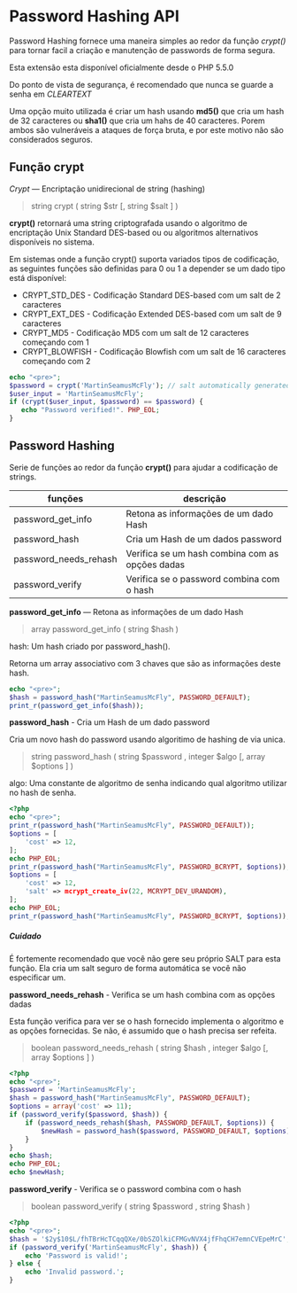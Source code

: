 # Password Hashing API

Password Hashing fornece uma maneira simples ao redor da função _crypt()_ para tornar facil a criação e manutenção de passwords de forma segura.

Esta extensão esta disponível oficialmente desde o PHP 5.5.0

Do ponto de vista de segurança, é recomendado que nunca se guarde a senha em _CLEARTEXT_

Uma opção muito utilizada é criar um hash usando **md5()** que cria um hash de 32 caracteres ou **sha1()** que cria um hahs de 40 caracteres. Porem ambos são vulneráveis a ataques de força bruta, e por este motivo não são considerados seguros.

## Função crypt

_Crypt_ — Encriptação unidirecional de string (hashing)

>string crypt ( string $str [, string $salt ] )

**crypt()** retornará uma string criptografada usando o algoritmo de encriptação Unix Standard DES-based ou ou algoritmos alternativos disponíveis no sistema.

Em sistemas onde a função crypt() suporta variados tipos de codificação, as seguintes funções são definidas para 0 ou 1 a depender se um dado tipo está disponível:

+ CRYPT_STD_DES - Codificação Standard DES-based com um salt de 2 caracteres
+ CRYPT_EXT_DES - Codificação Extended DES-based com um salt de 9 caracteres
+ CRYPT_MD5 - Codificação MD5 com um salt de 12 caracteres começando com $1$
+ CRYPT_BLOWFISH - Codificação Blowfish com um salt de 16 caracteres começando com $2$

```php
echo "<pre>";
$password = crypt('MartinSeamusMcFly'); // salt automatically generated
$user_input = 'MartinSeamusMcFly';
if (crypt($user_input, $password) == $password) {
   echo "Password verified!". PHP_EOL;
}
```

## Password Hashing

Serie de funções ao redor da função **crypt()** para ajudar a codificação de strings.


| funções | descrição |
| --- | --- |
| password_get_info | Retona as informações de um dado Hash |
| password_hash | Cria um Hash de um dados password |
| password_needs_rehash | Verifica se um hash combina com as opções dadas |
| password_verify | Verifica se o password combina com o hash |


**password_get_info** — Retona as informações de um dado Hash

>array password_get_info ( string $hash )

hash: Um hash criado por password_hash().

Retorna um array associativo com 3 chaves que são as informações deste hash.

```php
echo "<pre>";
$hash = password_hash("MartinSeamusMcFly", PASSWORD_DEFAULT);
print_r(password_get_info($hash));
```

**password_hash** - Cria um Hash de um dado password

Cria um novo hash do password usando algoritimo de hashing de via unica.

>string password_hash ( string $password , integer $algo [, array $options ] )

algo: Uma constante de algoritmo de senha indicando qual algoritmo utilizar no hash de senha.

```php
<?php
echo "<pre>";
print_r(password_hash("MartinSeamusMcFly", PASSWORD_DEFAULT));
$options = [
    'cost' => 12,
];
echo PHP_EOL;
print_r(password_hash("MartinSeamusMcFly", PASSWORD_BCRYPT, $options));
$options = [
    'cost' => 12,
	'salt' => mcrypt_create_iv(22, MCRYPT_DEV_URANDOM),
];
echo PHP_EOL;
print_r(password_hash("MartinSeamusMcFly", PASSWORD_BCRYPT, $options));
```

##### Cuidado
É fortemente recomendado que você não gere seu próprio SALT para esta função. Ela cria um salt seguro de forma automática se você não especificar um.


**password_needs_rehash** - Verifica se um hash combina com as opções dadas

Esta função verifica para ver se o hash fornecido implementa o algoritmo e as opções fornecidas. Se não, é assumido que o hash precisa ser refeita.

>boolean password_needs_rehash ( string $hash , integer $algo [, array $options ] )

```php
<?php
echo "<pre>";
$password = 'MartinSeamusMcFly';
$hash = password_hash("MartinSeamusMcFly", PASSWORD_DEFAULT);
$options = array('cost' => 11);
if (password_verify($password, $hash)) {
    if (password_needs_rehash($hash, PASSWORD_DEFAULT, $options)) {
        $newHash = password_hash($password, PASSWORD_DEFAULT, $options);
    }
}
echo $hash;
echo PHP_EOL;
echo $newHash;
```

**password_verify** - Verifica se o password combina com o hash

>boolean password_verify ( string $password , string $hash )

```php
<?php
echo "<pre>";
$hash = '$2y$10$L/fhTBrHcTCqqQXe/0bSZOlkiCFMGvNVX4jfFhqCH7emnCVEpeMrC';
if (password_verify('MartinSeamusMcFly', $hash)) {
    echo 'Password is valid!';
} else {
    echo 'Invalid password.';
}
```
